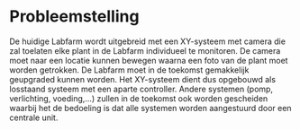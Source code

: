 # Probleemstelling

De huidige Labfarm wordt uitgebreid met een XY-systeem met camera die zal toelaten elke plant in de Labfarm individueel te monitoren. De camera moet naar een locatie kunnen bewegen waarna een foto van de plant moet worden getrokken. De Labfarm moet in de toekomst gemakkelijk geupgraded kunnen worden. Het XY-systeem dient dus opgebouwd als losstaand systeem met een aparte controller. Andere systemen (pomp, verlichting, voeding,…) zullen in de toekomst ook worden gescheiden waarbij het de bedoeling is dat alle systemen worden aangestuurd door een centrale unit.